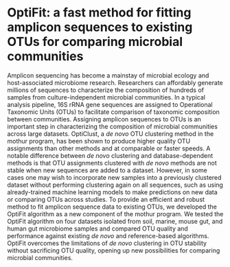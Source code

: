 
# OptiFit: a fast method for fitting amplicon sequences to existing OTUs for comparing microbial communities

Amplicon sequencing has become a mainstay of microbial ecology and
host-associated microbiome research.
Researchers can affordably generate millions of sequences to characterize the
composition of hundreds of samples from culture-independent microbial
communities. 
In a typical analysis pipeline, 16S rRNA gene sequences are assigned to
Operational Taxonomic Units (OTUs) to facilitate comparison of taxonomic
composition between communities.
Assigning amplicon sequences to OTUs is an important step in characterizing the
composition of microbial communities across large datasets.
OptiClust, a _de novo_ OTU clustering method in the mothur program, has been
shown to produce higher quality OTU assignments than other methods and at
comparable or faster speeds.
A notable difference between _de novo_ clustering and database-dependent methods
is that OTU assignments clustered with _de novo_ methods are not stable when new
sequences are added to a dataset.
However, in some cases one may wish to incorporate new samples into a previously
clustered dataset without performing clustering again on all sequences, such as
using already-trained machine learning models to make predictions
on new data or comparing OTUs across studies.
To provide an efficient and robust method to fit amplicon sequence data to
existing OTUs, we developed the OptiFit algorithm as a new component of the
mothur program.
We tested the OptiFit algorithm on four datasets isolated from soil, marine,
mouse gut, and human gut microbiome samples and compared OTU quality and 
performance against existing _de novo_ and reference-based algorithms.
OptiFit overcomes the limitations of _de novo_ clustering in OTU stability 
without sacrificing OTU quality, opening up new possibilities for comparing
microbial communities.

